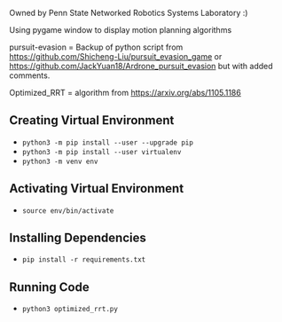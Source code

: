 Owned by Penn State Networked Robotics Systems Laboratory :)

Using pygame window to display motion planning algorithms

pursuit-evasion = Backup of python script from   https://github.com/Shicheng-Liu/pursuit_evasion_game or https://github.com/JackYuan18/Ardrone_pursuit_evasion   but with added comments.

Optimized_RRT = algorithm from https://arxiv.org/abs/1105.1186

## Creating Virtual Environment
* `python3 -m pip install --user --upgrade pip`
* `python3 -m pip install --user virtualenv`
* `python3 -m venv env`

## Activating Virtual Environment
* `source env/bin/activate`

## Installing Dependencies
* `pip install -r requirements.txt`

## Running Code
* `python3 optimized_rrt.py`
